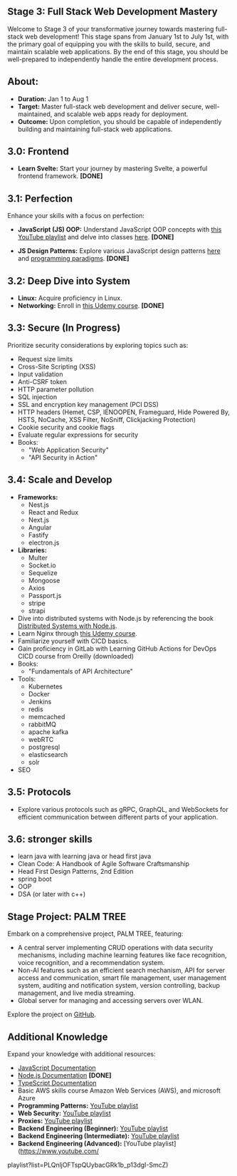 ## Stage 3: Full Stack Web Development Mastery

Welcome to Stage 3 of your transformative journey towards mastering full-stack web development! This stage spans from January 1st to July 1st, with the primary goal of equipping you with the skills to build, secure, and maintain scalable web applications. By the end of this stage, you should be well-prepared to independently handle the entire development process.

## About:

- **Duration:** Jan 1 to Aug 1
- **Target:** Master full-stack web development and deliver secure, well-maintained, and scalable web apps ready for deployment.
- **Outcome:** Upon completion, you should be capable of independently building and maintaining full-stack web applications.

## 3.0: Frontend

- **Learn Svelte:** Start your journey by mastering Svelte, a powerful frontend framework. **[DONE]**

## 3.1: Perfection

Enhance your skills with a focus on perfection:

- **JavaScript (JS) OOP:** Understand JavaScript OOP concepts with [this YouTube playlist](https://www.youtube.com/playlist?list=PL4cUxeGkcC9i5yvDkJgt60vNVWffpblB7) and delve into classes [here](https://www.youtube.com/watch?v=2ZphE5HcQPQ&pp=ygUNanMgb29wIGNvdXJzZQ%3D%3D). **[DONE]**

- **JS Design Patterns:** Explore various JavaScript design patterns [here](https://www.freecodecamp.org/news/javascript-design-patterns-explained/) and [programming paradigms](https://www.freecodecamp.org/news/an-introduction-to-programming-paradigms/). **[DONE]**

## 3.2: Deep Dive into System

- **Linux:** Acquire proficiency in Linux.
- **Networking:** Enroll in [this Udemy course](https://www.udemy.com/course/fundamentals-of-networking-for-effective-backend-design/). **[DONE]**

## 3.3: Secure (In Progress)

Prioritize security considerations by exploring topics such as:

- Request size limits
- Cross-Site Scripting (XSS)
- Input validation
- Anti-CSRF token
- HTTP parameter pollution
- SQL injection
- SSL and encryption key management (PCI DSS)
- HTTP headers (Hemet, CSP, IENOOPEN, Frameguard, Hide Powered By, HSTS, NoCache, XSS Filter, NoSniff, Clickjacking Protection)
- Cookie security and cookie flags
- Evaluate regular expressions for security
- Books:
  - "Web Application Security"
  - "API Security in Action"

## 3.4: Scale and Develop

- **Frameworks:**
  - Nest.js
  - React and Redux
  - Next.js
  - Angular
  - Fastify
  - electron.js
- **Libraries:**
  - Multer
  - Socket.io
  - Sequelize
  - Mongoose
  - Axios
  - Passport.js
  - stripe
  - strapi
- Dive into distributed systems with Node.js by referencing the book [Distributed Systems with Node.js](https://www.oreilly.com/library/view/distributed-systems-with/9781492077282/).
- Learn Nginx through [this Udemy course](https://www.udemy.com/course/nginx-crash-course/).
- Familiarize yourself with CICD basics.
- Gain proficiency in GitLab with Learning GitHub Actions for DevOps CICD course from Oreilly (downloaded)
- Books:
  - "Fundamentals of API Architecture"
- Tools:
  - Kubernetes
  - Docker
  - Jenkins
  - redis
  - memcached
  - rabbitMQ
  - apache kafka
  - webRTC
  - postgresql
  - elasticsearch
  - solr
- SEO
## 3.5: Protocols

- Explore various protocols such as gRPC, GraphQL, and WebSockets for efficient communication between different parts of your application.

## 3.6: stronger skills
- learn java with learning java or head first java
- Clean Code: A Handbook of Agile Software Craftsmanship
- Head First Design Patterns, 2nd Edition
- spring boot
- OOP
- DSA (or later with c++)
## Stage Project: PALM TREE

Embark on a comprehensive project, PALM TREE, featuring:

- A central server implementing CRUD operations with data security mechanisms, including machine learning features like face recognition, voice recognition, and a recommendation system.
- Non-AI features such as an efficient search mechanism, API for server access and communication, smart file management, user management system, auditing and notification system, version controlling, backup management, and live media streaming.
- Global server for managing and accessing servers over WLAN.

Explore the project on [GitHub](https://github.com/RealKareemAnees/PALM-TREE).

## Additional Knowledge

Expand your knowledge with additional resources:

- [JavaScript Documentation](https://developer.mozilla.org/en-US/docs/Web/JavaScript)
- [Node.js Documentation](https://nodejs.org/docs/latest/api/fs.html) **[DONE]**
- [TypeScript Documentation](https://www.typescriptlang.org)
- Basic AWS skills course Amazon Web Services (AWS), and microsoft Azure
- **Programming Patterns:** [YouTube playlist](https://www.youtube.com/playlist?list=PLQnljOFTspQV1emqxKbcP5esAf4zpqWpe)
- **Web Security:** [YouTube playlist](https://www.youtube.com/playlist?list=PLQnljOFTspQU3YDMRSMvzflh_qXoz9zfv)
- **Proxies:** [YouTube playlist](https://www.youtube.com/playlist?list=PLQnljOFTspQVMeBmWI2AhxULWEeo7AaMC)
- **Backend Engineering (Beginner):** [YouTube playlist](https://www.youtube.com/playlist?list=PLQnljOFTspQUNnO4p00ua_C5mKTfldiYT)
- **Backend Engineering (Intermediate):** [YouTube playlist](https://www.youtube.com/playlist?list=PLQnljOFTspQWGuRmwojJ6LiV0ejm6eOcs)
- **Backend Engineering (Advanced):** [YouTube playlist](https://www.youtube.com/

playlist?list=PLQnljOFTspQUybacGRk1b_p13dgI-SmcZ)
